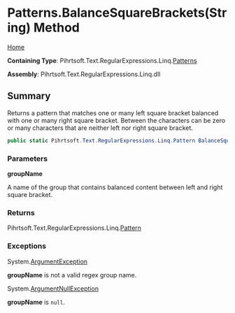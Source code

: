 # Patterns\.BalanceSquareBrackets\(String\) Method

[Home](../../../../../../README.md)

**Containing Type**: Pihrtsoft\.Text\.RegularExpressions\.Linq\.[Patterns](../README.md)

**Assembly**: Pihrtsoft\.Text\.RegularExpressions\.Linq\.dll

## Summary

Returns a pattern that matches one or many left square bracket balanced with one or many right square bracket\.
Between the characters can be zero or many characters that are neither left nor right square bracket\.

```csharp
public static Pihrtsoft.Text.RegularExpressions.Linq.Pattern BalanceSquareBrackets(string groupName)
```

### Parameters

**groupName**

A name of the group that contains balanced content between left and right square bracket\.

### Returns

Pihrtsoft\.Text\.RegularExpressions\.Linq\.[Pattern](../../Pattern/README.md)

### Exceptions

System\.[ArgumentException](https://docs.microsoft.com/en-us/dotnet/api/system.argumentexception)

**groupName** is not a valid regex group name\.

System\.[ArgumentNullException](https://docs.microsoft.com/en-us/dotnet/api/system.argumentnullexception)

**groupName** is `null`\.

